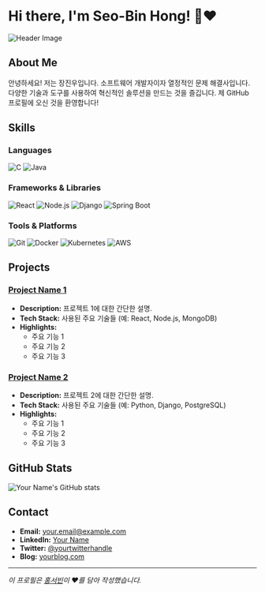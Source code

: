 # Hi there, I'm Seo-Bin Hong! 👋❤️


![Header Image](https://via.placeholder.com/800x200)

## About Me

안녕하세요! 저는 장진우입니다. 소프트웨어 개발자이자 열정적인 문제 해결사입니다. 다양한 기술과 도구를 사용하여 혁신적인 솔루션을 만드는 것을 즐깁니다. 제 GitHub 프로필에 오신 것을 환영합니다!

## Skills

### Languages

![C](https://img.shields.io/badge/C-3776AB?style=for-the-badge&logo=C&logoColor=white)
![Java](https://img.shields.io/badge/Java-007396?style=for-the-badge&logo=java&logoColor=white)

### Frameworks & Libraries

![React](https://img.shields.io/badge/React-20232A?style=for-the-badge&logo=react&logoColor=61DAFB)
![Node.js](https://img.shields.io/badge/Node.js-339933?style=for-the-badge&logo=nodedotjs&logoColor=white)
![Django](https://img.shields.io/badge/Django-092E20?style=for-the-badge&logo=django&logoColor=white)
![Spring Boot](https://img.shields.io/badge/Spring_Boot-6DB33F?style=for-the-badge&logo=springboot&logoColor=white)

### Tools & Platforms

![Git](https://img.shields.io/badge/Git-F05032?style=for-the-badge&logo=git&logoColor=white)
![Docker](https://img.shields.io/badge/Docker-2496ED?style=for-the-badge&logo=docker&logoColor=white)
![Kubernetes](https://img.shields.io/badge/Kubernetes-326CE5?style=for-the-badge&logo=kubernetes&logoColor=white)
![AWS](https://img.shields.io/badge/AWS-232F3E?style=for-the-badge&logo=amazon-aws&logoColor=white)



## Projects

### [Project Name 1](https://github.com/yourusername/projectname1)

- **Description:** 프로젝트 1에 대한 간단한 설명.
- **Tech Stack:** 사용된 주요 기술들 (예: React, Node.js, MongoDB)
- **Highlights:**
  - 주요 기능 1
  - 주요 기능 2
  - 주요 기능 3

### [Project Name 2](https://github.com/yourusername/projectname2)

- **Description:** 프로젝트 2에 대한 간단한 설명.
- **Tech Stack:** 사용된 주요 기술들 (예: Python, Django, PostgreSQL)
- **Highlights:**
  - 주요 기능 1
  - 주요 기능 2
  - 주요 기능 3

## GitHub Stats

![Your Name's GitHub stats](https://github-readme-stats.vercel.app/api?username=yourusername&show_icons=true&theme=radical)

## Contact

- **Email:** your.email@example.com
- **LinkedIn:** [Your Name](https://www.linkedin.com/in/yourname)
- **Twitter:** [@yourtwitterhandle](https://twitter.com/yourtwitterhandle)
- **Blog:** [yourblog.com](https://yourblog.com)

---

*이 프로필은 [홍서빈](https://github.com/hsbbsh)이 ❤️를 담아 작성했습니다.*
